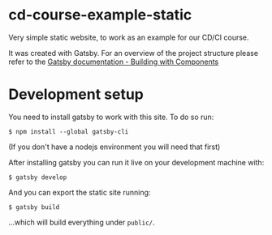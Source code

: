 # cd-course-example-static
Very simple static website, to work as an example for our CD/CI course.

It was created with Gatsby. For an overview of the project structure please
refer to the [Gatsby documentation - Building with Components](https://www.gatsbyjs.org/docs/building-with-components/)

# Development setup

You need to install gatsby to work with this site. To do so run:

    $ npm install --global gatsby-cli

(If you don't have a nodejs environment you will need that first)

After installing gatsby you can run it live on your development machine with:

    $ gatsby develop

And you can export the static site running:

    $ gatsby build

...which will build everything under `public/`.

